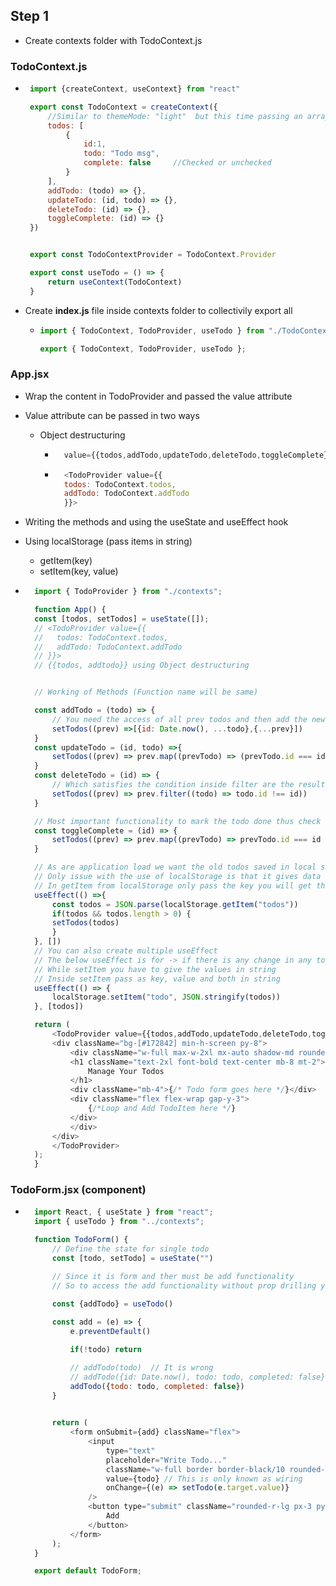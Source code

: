 ## Step 1
- Create contexts folder with TodoContext.js
### TodoContext.js
-  ```javascript
    import {createContext, useContext} from "react"

    export const TodoContext = createContext({
        //Similar to themeMode: "light"  but this time passing an array 
        todos: [
            {
                id:1,
                todo: "Todo msg",
                complete: false     //Checked or unchecked
            }
        ],
        addTodo: (todo) => {},
        updateTodo: (id, todo) => {},
        deleteTodo: (id) => {},
        toggleComplete: (id) => {}
    })


    export const TodoContextProvider = TodoContext.Provider

    export const useTodo = () => {
        return useContext(TodoContext)
    }
    ```
- Create **index.js** file inside contexts folder to collectivily export all
    -   ```javascript
        import { TodoContext, TodoProvider, useTodo } from "./TodoContext";

        export { TodoContext, TodoProvider, useTodo };
        ```


### App.jsx
- Wrap the content in TodoProvider and passed the value attribute
- Value attribute can be passed in two ways
    - Object destructuring
        - ```javascript
            value={{todos,addTodo,updateTodo,deleteTodo,toggleComplete}}
            ```

        - ```javascript
            <TodoProvider value={{
            todos: TodoContext.todos,
            addTodo: TodoContext.addTodo
            }}>
            ```

- Writing the methods and using the useState and useEffect hook
- Using localStorage (pass items in string)
    - getItem(key)
    - setItem(key, value)
- ```javascript
    import { TodoProvider } from "./contexts";

    function App() {
    const [todos, setTodos] = useState([]);
    // <TodoProvider value={{
    //   todos: TodoContext.todos,
    //   addTodo: TodoContext.addTodo
    // }}>
    // {{todos, addtodo}} using Object destructuring


    // Working of Methods (Function name will be same)

    const addTodo = (todo) => {
        // You need the access of all prev todos and then add the new todo
        setTodos((prev) =>[{id: Date.now(), ...todo},{...prev}])
    }
    const updateTodo = (id, todo) =>{
        setTodos((prev) => prev.map((prevTodo) => (prevTodo.id === id ? todo:prevTodo)))
    }
    const deleteTodo = (id) => {
        // Which satisfies the condition inside filter are the result
        setTodos((prev) => prev.filter((todo) => todo.id !== id))
    }

    // Most important functionality to mark the todo done thus check them
    const toggleComplete = (id) => {
        setTodos((prev) => prev.map((prevTodo) => prevTodo.id === id ? {...prevTodo, complete: !prevTodo.complete}: prevTodo))
    }

    // As are application load we want the old todos saved in local storage thus use useEffect
    // Only issue with the use of localStorage is that it gives data as string
    // In getItem from localStorage only pass the key you will get the value you set in localStorage.setItem() in key, value
    useEffect(() =>{
        const todos = JSON.parse(localStorage.getItem("todos"))
        if(todos && todos.length > 0) {
        setTodos(todos)
        }
    }, [])
    // You can also create multiple useEffect 
    // The below useEffect is for -> if there is any change in any todo then it will setItem in local storage
    // While setItem you have to give the values in string
    // Inside setItem pass as key, value and both in string 
    useEffect(() => {
        localStorage.setItem("todo", JSON.stringify(todos))
    }, [todos])

    return (
        <TodoProvider value={{todos,addTodo,updateTodo,deleteTodo,toggleComplete}}>
        <div className="bg-[#172842] min-h-screen py-8">
            <div className="w-full max-w-2xl mx-auto shadow-md rounded-lg px-4 py-3 text-white">
            <h1 className="text-2xl font-bold text-center mb-8 mt-2">
                Manage Your Todos
            </h1>
            <div className="mb-4">{/* Todo form goes here */}</div>
            <div className="flex flex-wrap gap-y-3">
                {/*Loop and Add TodoItem here */}
            </div>
            </div>
        </div>
        </TodoProvider>
    );
    }

    ```

### TodoForm.jsx (component)
- ```javascript
    import React, { useState } from "react";
    import { useTodo } from "../contexts";

    function TodoForm() {
        // Define the state for single todo
        const [todo, setTodo] = useState("")

        // Since it is form and ther must be add functionality 
        // So to access the add functionality without prop drilling you can use useTodo hook which have already used useContext 

        const {addTodo} = useTodo()
        
        const add = (e) => {
            e.preventDefault()

            if(!todo) return 

            // addTodo(todo)  // It is wrong      
            // addTodo({id: Date.now(), todo: todo, completed: false}) // Correct but you have already passed id in add function so dont need to pass it here 
            addTodo({todo: todo, completed: false}) 
        }
        

        return (
            <form onSubmit={add} className="flex">
                <input
                    type="text"
                    placeholder="Write Todo..."
                    className="w-full border border-black/10 rounded-l-lg px-3 outline-none duration-150 bg-white/20 py-1.5"
                    value={todo} // This is only known as wiring
                    onChange={(e) => setTodo(e.target.value)}
                />
                <button type="submit" className="rounded-r-lg px-3 py-1 bg-green-600 text-white shrink-0">
                    Add
                </button>
            </form>
        );
    }

    export default TodoForm;
    ```